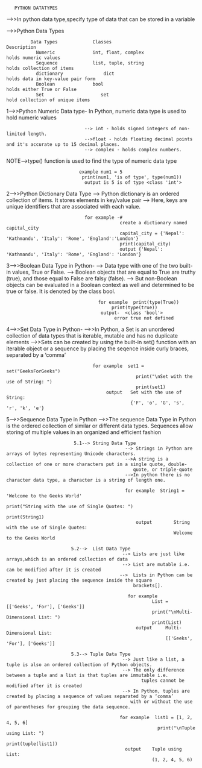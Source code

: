        PYTHON DATATYPES

  -->>In python data type,specify type of data that can be stored in a variable

  -->>Python Data Types
  
             Data Types	            Classes	                                 Description
               Numeric	            int, float, complex	                  holds numeric values
               Sequence	            list, tuple, string                      holds collection of items
               dictionary	            dict	                                holds data in key-value pair form
               Boolean	            bool	                                holds either True or False
               Set	                   set	                                 hold collection of unique items
     


  1-->>Python Numeric Data type-
                                  In Python, numeric data type is used to hold numeric values

                                 --> int - holds signed integers of non-limited length.
                                 -->float - holds floating decimal points and it's accurate up to 15 decimal places.
                                 --> complex - holds complex numbers.

NOTE-->type() function is used to find the type of numeric data type
 
                               example num1 = 5
                                print(num1, 'is of type', type(num1))
                                 output is 5 is of type <class 'int'>

2-->>Python Dictionary Data Type
                             -->  Python dictionary is an ordered collection of items. It stores elements in key/value pair
                             -->  Here, keys are unique identifiers that are associated with each value.
                             
                                 for example -#
                                              create a dictionary named capital_city
                                              capital_city = {'Nepal': 'Kathmandu', 'Italy': 'Rome', 'England':'London'} 
                                              print(capital_city)
                                              output {'Nepal': 'Kathmandu', 'Italy': 'Rome', 'England': 'London'}

3-->>Boolean Data Type in Python-
                            -->  Data type with one of the two built-in values, True or False. 
                              -->  Boolean objects that are equal to True are truthy (true), and those equal to False are falsy (false).
                              -->  But non-Boolean objects can be evaluated in a Boolean context as well and determined to be true or 
                                   false. It is denoted by the class bool. 
                                   
                                      for example  print(type(True))
                                           print(type(true)) 
                                       output-  <class 'bool'>
                                            error true not defined

4-->>Set Data Type in Python-
                               -->>In Python, a Set is an unordered collection of data types that is iterable, mutable and has no 
                                   duplicate elements
                               -->>Sets can be created by using the built-in set() function with an iterable object or a sequence by 
                                   placing the seqence inside curly braces, separated by a ‘comma’
                                   
                                    for example  set1 = set("GeeksForGeeks")
                                                    print("\nSet with the use of String: ")
                                                    print(set1)
                                         output   Set with the use of String: 
                                                  {'F', 'o', 'G', 's', 'r', 'k', 'e'}

5-->>Sequence Data Type in Python
                                  -->>The sequence Data Type in Python is the ordered collection of similar or different data types. 
                                      Sequences allow storing of multiple values in an organized and efficient fashion 

                             5.1--> String Data Type
                                                --> Strings in Python are arrays of bytes representing Unicode characters.
                                                -->A string is a collection of one or more characters put in a single quote, double- 
                                                   quote, or triple-quote
                                                -->In python there is no character data type, a character is a string of length one.
                                                
                                                for example  String1 = 'Welcome to the Geeks World'
                                                                     print("String with the use of Single Quotes: ")
                                                                     print(String1)
                                                    output        String with the use of Single Quotes: 
                                                                  Welcome to the Geeks World

                            5.2-->  List Data Type
                                               --> Lists are just like arrays,which is an ordered collection of data
                                               --> List are mutable i.e. can be modified after it is created
                                              -->  Lists in Python can be created by just placing the sequence inside the square 
                                                   brackets[]. 
                                                   
                                                 for example
                                                          List = [['Geeks', 'For'], ['Geeks']]
                                                          print("\nMulti-Dimensional List: ")
                                                          print(List) 
                                                    output     Multi-Dimensional List: 
                                                               [['Geeks', 'For'], ['Geeks']]
                            
                            5.3--> Tuple Data Type
                                               --> Just like a list, a tuple is also an ordered collection of Python objects. 
                                               --> The only difference between a tuple and a list is that tuples are immutable i.e. 
                                                      tuples cannot be modified after it is created
                                               --> In Python, tuples are created by placing a sequence of values separated by a ‘comma’ 
                                                  with or without the use of parentheses for grouping the data sequence.
                                                  
                                              for example  list1 = [1, 2, 4, 5, 6]
                                                            print("\nTuple using List: ")
                                                             print(tuple(list1))
                                                output    Tuple using List: 
                                                          (1, 2, 4, 5, 6)
 
